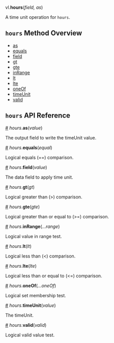 vl.<b>hours</b>(<em>field, as</em>)

A time unit operation for <code>hours</code>.

## <code>hours</code> Method Overview

* <a href="#as">as</a>
* <a href="#equals">equals</a>
* <a href="#field">field</a>
* <a href="#gt">gt</a>
* <a href="#gte">gte</a>
* <a href="#inRange">inRange</a>
* <a href="#lt">lt</a>
* <a href="#lte">lte</a>
* <a href="#oneOf">oneOf</a>
* <a href="#timeUnit">timeUnit</a>
* <a href="#valid">valid</a>

## <code>hours</code> API Reference

<a id="as" href="#as">#</a>
<em>hours</em>.<b>as</b>(<em>value</em>)

The output field to write the timeUnit value.

<a id="equals" href="#equals">#</a>
<em>hours</em>.<b>equals</b>(<em>equal</em>)

Logical equals (==) comparison.

<a id="field" href="#field">#</a>
<em>hours</em>.<b>field</b>(<em>value</em>)

The data field to apply time unit.

<a id="gt" href="#gt">#</a>
<em>hours</em>.<b>gt</b>(<em>gt</em>)

Logical greater than (>) comparison.

<a id="gte" href="#gte">#</a>
<em>hours</em>.<b>gte</b>(<em>gte</em>)

Logical greater than or equal to (>=) comparison.

<a id="inRange" href="#inRange">#</a>
<em>hours</em>.<b>inRange</b>(<em>...range</em>)

Logical value in range test.

<a id="lt" href="#lt">#</a>
<em>hours</em>.<b>lt</b>(<em>lt</em>)

Logical less than (<) comparison.

<a id="lte" href="#lte">#</a>
<em>hours</em>.<b>lte</b>(<em>lte</em>)

Logical less than or equal to (<=) comparison.

<a id="oneOf" href="#oneOf">#</a>
<em>hours</em>.<b>oneOf</b>(<em>...oneOf</em>)

Logical set membership test.

<a id="timeUnit" href="#timeUnit">#</a>
<em>hours</em>.<b>timeUnit</b>(<em>value</em>)

The timeUnit.

<a id="valid" href="#valid">#</a>
<em>hours</em>.<b>valid</b>(<em>valid</em>)

Logical valid value test.


